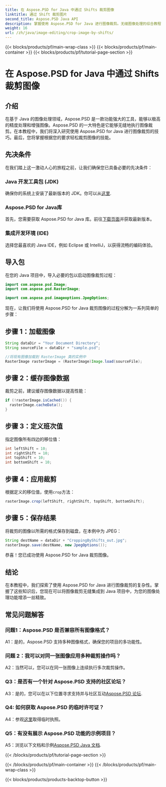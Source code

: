 ```yaml
---
title: 在 Aspose.PSD for Java 中通过 Shifts 裁剪图像
linktitle: 通过 Shift 裁剪图片
second_title: Aspose.PSD Java API
description: 掌握使用 Aspose.PSD for Java 进行图像裁剪。无缝图像处理的综合教程。
weight: 16
url: /zh/java/image-editing/crop-image-by-shifts/
---
```


{{< blocks/products/pf/main-wrap-class >}}
{{< blocks/products/pf/main-container >}}
{{< blocks/products/pf/tutorial-page-section >}}

# 在 Aspose.PSD for Java 中通过 Shifts 裁剪图像

## 介绍

在基于 Java 的图像处理领域，Aspose.PSD 是一款功能强大的工具，能够以极高的精度处理和增强图像。Aspose.PSD 的一大特色是它能够无缝地执行图像裁剪。在本教程中，我们将深入研究使用 Aspose.PSD for Java 进行图像裁剪的技巧。最后，您将掌握根据您的要求轻松裁剪图像的技能。

## 先决条件

在我们踏上这一激动人心的旅程之前，让我们确保您已具备必要的先决条件：

### Java 开发工具包 (JDK)

确保你的系统上安装了最新版本的 JDK。你可以从[这里](https://www.oracle.com/java/technologies/javase-downloads.html).

### Aspose.PSD for Java库

首先，您需要获取 Aspose.PSD for Java 库。前往[下载页面](https://releases.aspose.com/psd/java/)并获取最新版本。

### 集成开发环境 (IDE)

选择您最喜欢的 Java IDE，例如 Eclipse 或 IntelliJ，以获得流畅的编码体验。

## 导入包

在您的 Java 项目中，导入必要的包以启动图像裁剪过程：

```java
import com.aspose.psd.Image;
import com.aspose.psd.RasterImage;

import com.aspose.psd.imageoptions.JpegOptions;
```

现在，让我们将使用 Aspose.PSD for Java 裁剪图像的过程分解为一系列简单的步骤：

## 步骤 1：加载图像

```java
String dataDir = "Your Document Directory";
String sourceFile = dataDir + "sample.psd";

//将现有图像加载到 RasterImage 类的实例中
RasterImage rasterImage = (RasterImage)Image.load(sourceFile);
```

## 步骤 2：缓存图像数据

裁剪之前，建议缓存图像数据以提高性能：

```java
if (!rasterImage.isCached()) {
  rasterImage.cacheData();
}
```

## 步骤 3：定义班次值

指定图像所有四边的移位值：

```java
int leftShift = 10;
int rightShift = 10;
int topShift = 10;
int bottomShift = 10;
```

## 步骤 4：应用裁剪

根据定义的移位值，使用`crop`方法：

```java
rasterImage.crop(leftShift, rightShift, topShift, bottomShift);
```

## 步骤 5：保存结果

将裁剪的图像以所需的格式保存到磁盘，在本例中为 JPEG：

```java
String destName = dataDir + "CroppingByShifts_out.jpg";
rasterImage.save(destName, new JpegOptions());
```

恭喜！您已成功使用 Aspose.PSD for Java 裁剪图像。

## 结论

在本教程中，我们探索了使用 Aspose.PSD for Java 进行图像裁剪的复杂性。掌握了这些知识后，您现在可以将图像裁剪无缝集成到 Java 项目中，为您的图像处理功能增添一丝精致。

## 常见问题解答

### 问题1：Aspose.PSD 是否兼容所有图像格式？

A1：是的，Aspose.PSD 支持多种图像格式，确保您的项目的多功能性。

### 问题 2：我可以对同一张图像应用多种裁剪操作吗？

A2：当然可以，您可以在同一张图像上连续执行多次裁剪操作。

### Q3：是否有一个针对 Aspose.PSD 支持的社区论坛？

 A3：是的，您可以在以下位置寻求支持并与社区互动[Aspose.PSD 论坛](https://forum.aspose.com/c/psd/34).

### Q4: 如何获取 Aspose.PSD 的临时许可证？

 A4：参观[这里](https://purchase.aspose.com/temporary-license/)取得临时执照。

### Q5：有没有展示 Aspose.PSD 功能的示例项目？

 A5：浏览以下文档和示例[Aspose.PSD Java 文档](https://reference.aspose.com/psd/java/).

{{< /blocks/products/pf/tutorial-page-section >}}

{{< /blocks/products/pf/main-container >}}
{{< /blocks/products/pf/main-wrap-class >}}

{{< blocks/products/products-backtop-button >}}
